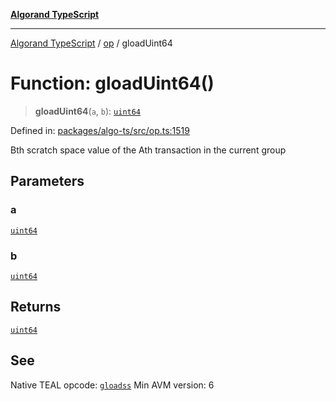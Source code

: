 [**Algorand TypeScript**](../../README.md)

***

[Algorand TypeScript](../../modules.md) / [op](../README.md) / gloadUint64

# Function: gloadUint64()

> **gloadUint64**(`a`, `b`): [`uint64`](../../index/type-aliases/uint64.md)

Defined in: [packages/algo-ts/src/op.ts:1519](https://github.com/algorandfoundation/puya-ts/blob/main/packages/algo-ts/src/op.ts#L1519)

Bth scratch space value of the Ath transaction in the current group

## Parameters

### a

[`uint64`](../../index/type-aliases/uint64.md)

### b

[`uint64`](../../index/type-aliases/uint64.md)

## Returns

[`uint64`](../../index/type-aliases/uint64.md)

## See

Native TEAL opcode: [`gloadss`](https://dev.algorand.co/reference/algorand-teal/opcodes#gloadss)
Min AVM version: 6
